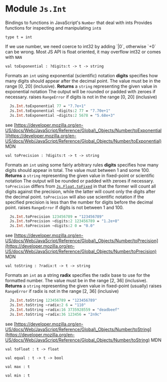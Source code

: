# Module `Js.Int`
Bindings to functions in JavaScript's `Number` that deal with ints
Provides functions for inspecting and manipulating `int`s
```
type t = int
```
If we use number, we need coerce to int32 by adding \`\|0\`, otherwise \`+0\` can be wrong. Most JS API is float oriented, it may overflow int32 or comes with `NAN`
```
val toExponential : ?digits:t -> t -> string
```
Formats an `int` using exponential (scientific) notation
**digits** specifies how many digits should appear after the decimal point. The value must be in the range \[0, 20\] (inclusive).
**Returns** a `string` representing the given value in exponential notation
The output will be rounded or padded with zeroes if necessary.
raises `RangeError` if digits is not in the range \[0, 20\] (inclusive)
```ocaml
  Js.Int.toExponential 77 = "7.7e+1"
  Js.Int.toExponential ~digits:2 77 = "7.70e+1"
  Js.Int.toExponential ~digits:2 5678 = "5.68e+3"
```
see [https://developer.mozilla.org/en-US/docs/Web/JavaScript/Reference/Global\_Objects/Number/toExponential](https://developer.mozilla.org/en-US/docs/Web/JavaScript/Reference/Global_Objects/Number/toExponential) MDN
```
val toPrecision : ?digits:t -> t -> string
```
Formats an `int` using some fairly arbitrary rules
**digits** specifies how many digits should appear in total. The value must between 1 and some 100.
**Returns** a `string` representing the given value in fixed-point or scientific notation
The output will be rounded or padded with zeroes if necessary.
`toPrecision` differs from [`Js.Float.toFixed`](./Js-Float.md#val-toFixed) in that the former will count all digits against the precision, while the latter will count only the digits after the decimal point. `toPrecision` will also use scientific notation if the specified precision is less than the number for digits before the decimal point.
raises `RangeError` if digits is not between 1 and 100.
```ocaml
  Js.Int.toPrecision 123456789 = "123456789"
  Js.Int.toPrecision ~digits:2 123456789 = "1.2e+8"
  Js.Int.toPrecision ~digits:2 0 = "0.0"
```
see [https://developer.mozilla.org/en-US/docs/Web/JavaScript/Reference/Global\_Objects/Number/toPrecision](https://developer.mozilla.org/en-US/docs/Web/JavaScript/Reference/Global_Objects/Number/toPrecision) MDN
```
val toString : ?radix:t -> t -> string
```
Formats an `int` as a string
**radix** specifies the radix base to use for the formatted number. The value must be in the range \[2, 36\] (inclusive).
**Returns** a `string` representing the given value in fixed-point (usually)
raises `RangeError` if radix is not in the range \[2, 36\] (inclusive)
```ocaml
  Js.Int.toString 123456789 = "123456789"
  Js.Int.toString ~radix:2 6 = "110"
  Js.Int.toString ~radix:16 3735928559 = "deadbeef"
  Js.Int.toString ~radix:36 123456 = "2n9c"
```
see [https://developer.mozilla.org/en-US/docs/Web/JavaScript/Reference/Global\_Objects/Number/toString](https://developer.mozilla.org/en-US/docs/Web/JavaScript/Reference/Global_Objects/Number/toString) MDN
```
val toFloat : t -> float
```
```
val equal : t -> t -> bool
```
```
val max : t
```
```
val min : t
```